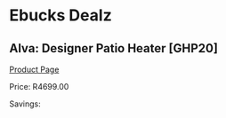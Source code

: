
# Ebucks Dealz
## Alva: Designer Patio Heater [GHP20]
[Product Page](https://www.ebucks.com/web/shop/productSelected.do?prodId=819646192&catId=704982758)

Price: R4699.00

Savings: 


	